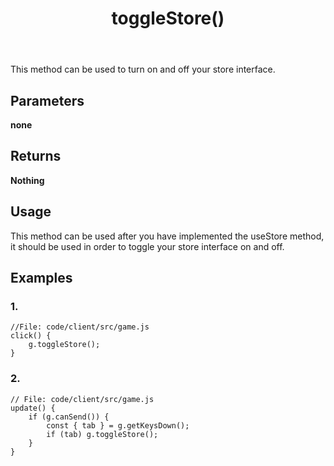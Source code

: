 ﻿---
title: toggleStore()
tags: [customize]
---
This method can be used to turn on and off your store interface. 
## Parameters
**none**
## Returns
**Nothing**
## Usage
This method can be used after you have implemented the useStore method, it should be used in order to toggle your store interface on and off. 
## Examples
### 1.
```
//File: code/client/src/game.js
click() {
	g.toggleStore();
}
```
### 2.
```
// File: code/client/src/game.js
update() {
	if (g.canSend()) {
		const { tab } = g.getKeysDown();
		if (tab) g.toggleStore();
	}
}
```
